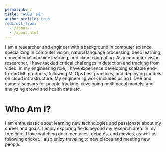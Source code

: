 ```yaml
---
permalink: /
title: "ABOUT ME"
author_profile: true
redirect_from: 
  - /about/
  - /about.html
---
```



I am a researcher and engineer with a background in computer science, specializing in computer vision, natural language processing, deep learning, conventional machine learning, and cloud computing. As a computer vision researcher, I have tackled critical challenges in detection and tracking from video. In my engineering role, I have experience developing scalable end-to-end ML products, following MLOps best practices, and deploying models on cloud infrastructure. My engineering work includes using LiDAR and camera sensors for people tracking, developing multimodal models, and analyzing crowd and health data etc.


Who Am I?
======

I am enthusiastic about learning new technologies and passionate about my career and goals. I enjoy exploring fields beyond my research area. In my free time, I love watching documentaries, debates, and movies, as well as following cricket. I also enjoy traveling to new places and meeting new people.   





